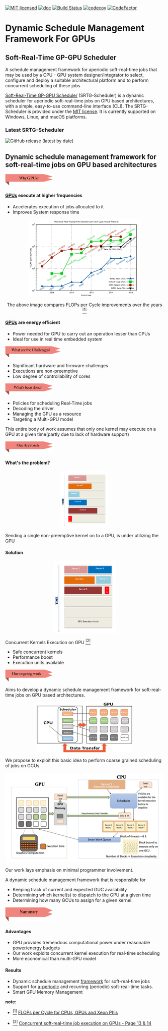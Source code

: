 [![MIT licensed](https://img.shields.io/badge/license-MIT-blue.svg)](https://opensource.org/licenses/MIT)
[![doc](https://img.shields.io/badge/doc-readthedocs-blueviolet)](https://kiritigowda.com/SRTG-Schedule/)
[![Build Status](https://travis-ci.org/kiritigowda/SRTG-Schedule.svg?branch=master)](https://travis-ci.org/kiritigowda/SRTG-Schedule)
[![codecov](https://codecov.io/gh/kiritigowda/SRTG-Schedule/branch/master/graph/badge.svg)](https://codecov.io/gh/kiritigowda/SRTG-Schedule)
[![CodeFactor](https://www.codefactor.io/repository/github/kiritigowda/srtg-schedule/badge)](https://www.codefactor.io/repository/github/kiritigowda/srtg-schedule)

# Dynamic Schedule Management Framework For GPUs

## Soft-Real-Time GP-GPU Scheduler

A schedule management framework for aperiodic soft-real-time jobs that may be used by a CPU - GPU system designer/integrator to select, configure and deploy a suitable architectural platform and to perform concurrent scheduling of these jobs

[Soft-Real-Time GP-GPU Scheduler](RTG-scheduler) (SRTG-Scheduler) is a dynamic scheduler for aperiodic soft-real-time jobs on GPU based architectures, with a simple, easy-to-use command-line interface (CLI). The SRTG-Scheduler is provided under the [MIT license](https://opensource.org/licenses/MIT). It is currently supported on Windows, Linux, and macOS platforms.

### Latest SRTG-Scheduler
![GitHub release (latest by date)](https://img.shields.io/github/v/release/kiritigowda/SRTG-Schedule?style=for-the-badge)

## Dynamic schedule management framework for soft-real-time jobs on GPU based architectures

<p align="left"> <a href="scheduler_info.md#graphics-processing-units-in-real-time"> <img width="30%" src="documents/images/readme_images/header/why_gpus.png" /> </a></p>

#### [GPUs](scheduler_info.md#graphics-processing-units-in-real-time) execute at higher frequencies 

* Accelerates execution of jobs allocated to it
* Improves System response time

<p align="center"><img width="70%" src="documents/images/readme_images/body/flops_per_year.png" /></p>
<p align="center"> The above image compares FLOPs per Cycle improvements over the years <a href="#note1" id="note1ref"><sup>[1]</sup></a> </p>

#### [GPUs](scheduler_info.md#graphics-processing-units-in-real-time) are energy efficient

* Power needed for GPU to carry out an operation lesser than CPUs
* Ideal for use in real time embedded system

<p align="left"> <a href="scheduler_info.md#gpu-challenges"> <img width="35%" src="documents/images/readme_images/header/what_are_the_challenges.png" /> </a></p>

* Significant hardware and firmware challenges
* Executions are non-preemptive 
* Low degree of controllability of cores

<p align="left"><img width="30%" src="documents/images/readme_images/header/whats_been_done.png" /></p>

* Policies for scheduling Real-Time jobs 
* Decoding the driver
* Managing the GPU as a resource
* Targeting a Multi-GPU model

This entire body of work assumes that only one kernel may execute on a GPU at a given time(partly due to lack of hardware support)

<p align="left"><a href="scheduler_info.md#motivation"> <img width="30%" src="documents/images/readme_images/header/our_approach.png" /></a></p>

#### What's the problem?

<p align="center"><img width="30%" src="documents/images/readme_images/body/serial_kernels.png" /></p>

Sending a single non-preemptive kernel on to a GPU, is under utilizing the GPU

#### Solution

<p align="center"><img width="40%" src="documents/images/readme_images/body/parallel_kernels.png" /></p>

Concurrent Kernels Execution on GPU <a href="#note2" id="note2ref"><sup>[2]</sup></a>

* Safe concurrent kernels
* Performance boost
* Execution units available

<p align="left"><a href="scheduler_info.md#motivation"> <img width="30%" src="documents/images/readme_images/header/our_ongoing_work.png" /></a></p>

Aims to develop a dynamic schedule management framework for soft-real-time
jobs on GPU based architectures. 

<p align="center"><img width="60%" src="documents/images/readme_images/body/RTG-Scheduler.png" /></p>

We propose to exploit this basic idea to perform coarse grained scheduling of jobs on GCUs.

<p align="center"><img width="100%" src="documents/images/readme_images/body/RTG_Scheduler_block_diagram.png" /></p>

Our work lays emphasis on minimal programmer involvement.

A dynamic schedule management framework that is responsible for

* Keeping track of current and expected GUC availability
* Determining which kernel(s) to dispatch to the GPU at a given time
* Determining how many GCUs to assign for a given kernel.

<p align="left"><a href="RTG-scheduler#real-time-gpu-scheduler"><img width="30%" src="documents/images/readme_images/header/summary.png" /></a></p>

#### Advantages

* GPU provides tremendous computational power under reasonable power/energy budgets
* Our work exploits concurrent kernel execution for real-time scheduling
* More economical than multi-GPU model

#### Results

* Dynamic schedule management [framework](RTG-scheduler#real-time-gpu-scheduler) for soft-real-time jobs
* Support for [a-periodic](RTG-scheduler#real-time-gpu-scheduler) and recurring (periodic) soft-real-time tasks.
* Smart GPU Memory Management

**note:**

* <a id="note1" href="#note1ref"><sup>[1]</sup></a> [FLOPs per Cycle for CPUs, GPUs and Xeon Phis](https://www.karlrupp.net/2016/08/flops-per-cycle-for-cpus-gpus-and-xeon-phis/)

* <a id="note2" href="#note2ref"><sup>[2]</sup></a> [Concurrent soft-real-time job execution on GPUs - Page 13 & 14](https://people.mpi-sws.org/~bbb/proceedings/rtas14-wip-proceedings.pdf)


